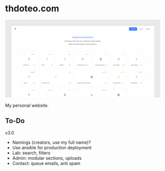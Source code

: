 # thdoteo.com

![Screenshot](https://raw.githubusercontent.com/thdoteo/thdoteo.com/master/docs/screenshot.png)

My personal website.

## To-Do

v3.0
- Namings (creators, use my full name)?
- Use ansible for production deployment
- Lab: search, filters
- Admin: modular sections, uploads
- Contact: queue emails, anti spam
